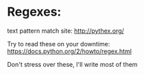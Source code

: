 

# Regexes:

text pattern match site:
<http://pythex.org/>

Try to read these on your downtime:
https://docs.python.org/2/howto/regex.html

Don't stress over these, I'll write most of them
